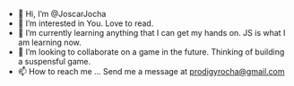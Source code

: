 - 👋 Hi, I’m @JoscarJocha
- 👀 I’m interested in You. Love to read.
- 🌱 I’m currently learning anything that I can get my hands on. JS is what I am learning now.
- 💞️ I’m looking to collaborate on a game in the future. Thinking of building a suspensful game.
- 📫 How to reach me ... Send me a message at prodigyrocha@gmail.com

<!---
JoscarJocha/JoscarJocha is a ✨ special ✨ repository because its `README.md` (this file) appears on your GitHub profile.
You can click the Preview link to take a look at your changes.
--->
